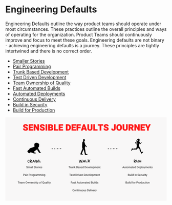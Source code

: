 # Engineering Defaults

Engineering Defaults outline the way product teams should operate under most circumstances. ​These practices outline the overall principles and ways of operating for the organization. ​Product Teams should continuously improve and focus to meet these goals. Engineering defaults are not binary - achieving engineering defaults is a journey.​ These principles are tightly intertwined and there is no correct order.​

- [Smaller Stories](small-stories/README.md)
- [Pair Programming](pair-programming/README.md)
- [Trunk Based Development](trunk-based-development/README.md)
- [Test Driven Development](test-driven-development/README.md)
- [Team Ownership of Quality](team-ownership-of-quality/README.md)
- [Fast Automated Builds](fast-automated-builds/README.md)
- [Automated Deployments](automated-deployments/README.md)
- [Continuous Delivery](continuous-delivery/README.md)
- [Build in Security](build-in-security/README.md)
- [Build for Production](build-for-production/README.md)

<img src="./assets/sd-journey.png" alt="journey" width="800"/>
